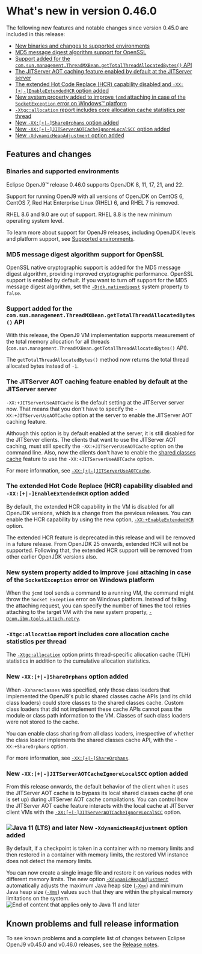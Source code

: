 <!--
* Copyright (c) 2017, 2024 IBM Corp. and others
*
* This program and the accompanying materials are made
* available under the terms of the Eclipse Public License 2.0
* which accompanies this distribution and is available at
* https://www.eclipse.org/legal/epl-2.0/ or the Apache
* License, Version 2.0 which accompanies this distribution and
* is available at https://www.apache.org/licenses/LICENSE-2.0.
*
* This Source Code may also be made available under the
* following Secondary Licenses when the conditions for such
* availability set forth in the Eclipse Public License, v. 2.0
* are satisfied: GNU General Public License, version 2 with
* the GNU Classpath Exception [1] and GNU General Public
* License, version 2 with the OpenJDK Assembly Exception [2].
*
* [1] https://www.gnu.org/software/classpath/license.html
* [2] https://openjdk.org/legal/assembly-exception.html
*
* SPDX-License-Identifier: EPL-2.0 OR Apache-2.0 OR GPL-2.0-only WITH Classpath-exception-2.0 OR GPL-2.0-only WITH OpenJDK-assembly-exception-1.0
-->

# What's new in version 0.46.0

The following new features and notable changes since version 0.45.0 are included in this release:

- [New binaries and changes to supported environments](#binaries-and-supported-environments)
- [MD5 message digest algorithm support for OpenSSL](#md5-message-digest-algorithm-support-for-openssl)
- [Support added for the `com.sun.management.ThreadMXBean.getTotalThreadAllocatedBytes()` API](#support-added-for-the-comsunmanagementthreadmxbeangettotalthreadallocatedbytes-api)
- [The JITServer AOT caching feature enabled by default at the JITServer server](#the-jitserver-aot-caching-feature-enabled-by-default-at-the-jitserver-server)
- [The extended Hot Code Replace (HCR) capability disabled and `-XX:[+|-]EnableExtendedHCR` option added](#the-extended-hot-code-replace-hcr-capability-disabled-and-xx-enableextendedhcr-option-added)
- [New system property added to improve `jcmd` attaching in case of the `SocketException` error on Windows&trade; platform](#new-system-property-added-to-improve-jcmd-attaching-in-case-of-the-socketexception-error-on-windows-platform)
- [`-Xtgc:allocation` report includes core allocation cache statistics per thread](#-xtgcallocation-report-includes-core-allocation-cache-statistics-per-thread)
- [New `-XX:[+|-]ShareOrphans` option added](#new-xx-shareorphans-option-added)
- [New `-XX:[+|-]JITServerAOTCacheIgnoreLocalSCC` option added](#new-xx-jitserveraotcacheignorelocalscc-option-added)
- [New `-XdynamicHeapAdjustment` option added](#new-xdynamicheapadjustment-option-added)

## Features and changes

### Binaries and supported environments

Eclipse OpenJ9&trade; release 0.46.0 supports OpenJDK 8, 11, 17, 21, and 22.

Support for running OpenJ9 with all versions of OpenJDK on CentOS 6, CentOS 7, Red Hat Enterprise Linux (RHEL) 6, and RHEL 7 is removed.

RHEL 8.6 and 9.0 are out of support. RHEL 8.8 is the new minimum operating system level.

To learn more about support for OpenJ9 releases, including OpenJDK levels and platform support, see [Supported environments](openj9_support.md).

### MD5 message digest algorithm support for OpenSSL

OpenSSL native cryptographic support is added for the MD5 message digest algorithm, providing improved cryptographic performance. OpenSSL support is enabled by default. If you want to turn off support for the MD5 message digest algorithm, set the [`-Djdk.nativedigest`](djdknativedigest.md) system property to `false`.

### Support added for the `com.sun.management.ThreadMXBean.getTotalThreadAllocatedBytes()` API

With this release, the OpenJ9 VM implementation supports measurement of the total memory allocation for all threads (`com.sun.management.ThreadMXBean.getTotalThreadAllocatedBytes()` API).

The `getTotalThreadAllocatedBytes()` method now returns the total thread allocated bytes instead of `-1`.

### The JITServer AOT caching feature enabled by default at the JITServer server

`-XX:+JITServerUseAOTCache` is the default setting at the JITServer server now. That means that you don't have to specify the `-XX:+JITServerUseAOTCache` option at the server to enable the JITServer AOT caching feature.

Although this option is by default enabled at the server, it is still disabled for the JITServer clients. The clients that want to use the JITServer AOT caching, must still specify the `-XX:+JITServerUseAOTCache` option on the command line. Also, now the clients don't have to enable the [shared classes cache](https://www.eclipse.org/openj9/docs/shrc/) feature to use the `-XX:+JITServerUseAOTCache` option.

For more information, see [ `-XX:[+|-]JITServerUseAOTCache`](xxjitserveruseaotcache.md).

### The extended Hot Code Replace (HCR) capability disabled and `-XX:[+|-]EnableExtendedHCR` option added

By default, the extended HCR capability in the VM is disabled for all OpenJDK versions, which is a change from the previous releases. You can enable the HCR capability by using the new option, [`-XX:+EnableExtendedHCR`](xxenableextendedhcr.md) option.

The extended HCR feature is deprecated in this release and will be removed in a future release. From OpenJDK 25 onwards, extended HCR will not be supported. Following that, the extended HCR support will be removed from other earlier OpenJDK versions also.

### New system property added to improve `jcmd` attaching in case of the `SocketException` error on Windows platform

When the `jcmd` tool sends a command to a running VM, the command might throw the `Socket Exception` error on Windows platform. Instead of failing the attaching request, you can specify the number of times the tool retries attaching to the target VM with the new system property, [`-Dcom.ibm.tools.attach.retry`](dcomibmtoolsattachretry.md).

### `-Xtgc:allocation` report includes core allocation cache statistics per thread

The [`-Xtgc:allocation`](xtgc.md#allocation) option prints thread-specific allocation cache (TLH) statistics in addition to the cumulative allocation statistics.

### New `-XX:[+|-]ShareOrphans` option added

When `-Xshareclasses` was specified, only those class loaders that implemented the OpenJ9's public shared classes cache APIs (and its child class loaders) could store classes to the shared classes cache. Custom class loaders that did not implement these cache APIs cannot pass the module or class path information to the VM. Classes of such class loaders were not stored to the cache.

You can enable class sharing from all class loaders, irrespective of whether the class loader implements the shared classes cache API, with the `-XX:+ShareOrphans` option.

For more information, see [`-XX:[+|-]ShareOrphans`](xxshareorphans.md).

### New `-XX:[+|-]JITServerAOTCacheIgnoreLocalSCC` option added

From this release onwards, the default behavior of the client when it uses the JITServer AOT cache is to bypass its local shared classes cache (if one is set up) during JITServer AOT cache compilations. You can control how the JITServer AOT cache feature interacts with the local cache at JITServer client VMs with the [`-XX:[+|-]JITServerAOTCacheIgnoreLocalSCC`](xxjitserveraotcacheignorelocalscc.md) option.

### ![Java 11 (LTS) and later](docs/cr/java11plus.png) New `-XdynamicHeapAdjustment` option added

By default, if a checkpoint is taken in a container with no memory limits and then restored in a container with memory limits, the restored VM instance does not detect the memory limits.

You can now create a single image file and restore it on various nodes with different memory limits. The new option [`-XdynamicHeapAdjustment`](xdynamicheapadjustment.md) automatically adjusts the maximum Java heap size ([`-Xmx`](xms.md)) and minimum Java heap size ([`-Xms`](xms.md)) values such that they are within the physical memory limitations on the system. ![End of content that applies only to Java 11 and later](cr/java_close.png)

## Known problems and full release information

To see known problems and a complete list of changes between Eclipse OpenJ9 v0.45.0 and v0.46.0 releases, see the [Release notes](https://github.com/eclipse-openj9/openj9/blob/master/doc/release-notes/0.46/0.46.md).

<!-- ==== END OF TOPIC ==== version0.46.md ==== -->
